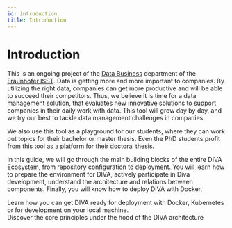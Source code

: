 ```yaml
---
id: introduction
title: Introduction
---
```


# Introduction

This is an ongoing project of the [Data Business](https://www.isst.fraunhofer.de/de/geschaeftsfelder/datenwirtschaft.html) 
department of the [Fraunhofer ISST](https://www.isst.fraunhofer.de/). Data is getting more and more important to companies. 
By utilizing the right data, companies can get more productive and will be able to succeed their competitors. 
Thus, we believe it is time for a data management solution, that evaluates new innovative solutions to support companies 
in their daily work with data. This tool will grow day by day, and we try our best to tackle data management challenges in companies.

We also use this tool as a playground for our students, where they can work out topics for their bachelor or master thesis. 
Even the PhD students profit from this tool as a platform for their doctoral thesis.

In this guide, we will go through the main building blocks of the entire DIVA Ecosystem, from repository configuration to deployment.
You will learn how to prepare the environment for DIVA, actively participate in Diva development, understand the architecture 
and relations between components. Finally, you will know how to deploy DIVA with Docker.

<div class="flex">
  <div class="w-1/2 pr-2">
    <CardLink link="/dev-docs/deployment/" title="Deploy DIVA">
      Learn how you can get DIVA ready for deployment with Docker, Kubernetes or for development on your local machine.
    </CardLink>
  </div>
  <div class="w-1/2 pl-2">
    <CardLink class="fill" link="/dev-docs/architecture/" title="Meet our architecture">
      Discover the core principles under the hood of the DIVA architecture 
    </CardLink>
  </div>
</div>
